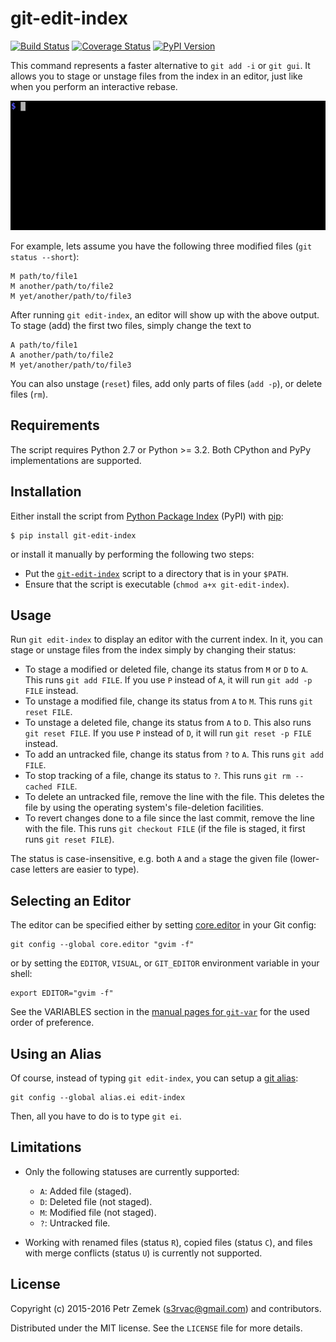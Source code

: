 git-edit-index
==============

[![Build Status](https://travis-ci.org/s3rvac/git-edit-index.svg?branch=master)](https://travis-ci.org/s3rvac/git-edit-index)
[![Coverage Status](https://coveralls.io/repos/github/s3rvac/git-edit-index/badge.svg?branch=master)](https://coveralls.io/github/s3rvac/git-edit-index?branch=master)
[![PyPI Version](https://badge.fury.io/py/git-edit-index.svg)](https://pypi.python.org/pypi/git-edit-index)

This command represents a faster alternative to `git add -i` or `git gui`. It
allows you to stage or unstage files from the index in an editor, just like
when you perform an interactive rebase.

![Screencast](resources/screencast.gif "git-edit-index in action")

For example, lets assume you have the following three modified files (`git
status --short`):

    M path/to/file1
    M another/path/to/file2
    M yet/another/path/to/file3

After running `git edit-index`, an editor will show up with the above output.
To stage (add) the first two files, simply change the text to

    A path/to/file1
    A another/path/to/file2
    M yet/another/path/to/file3

You can also unstage (`reset`) files, add only parts of files (`add -p`), or
delete files (`rm`).

Requirements
------------

The script requires Python 2.7 or Python >= 3.2. Both CPython and PyPy
implementations are supported.

Installation
------------

Either install the script from [Python Package
Index](https://pypi.python.org/pypi/git-edit-index) (PyPI) with
[pip](http://www.pip-installer.org/):

    $ pip install git-edit-index

or install it manually by performing the following two steps:
* Put the
  [`git-edit-index`](https://raw.githubusercontent.com/s3rvac/git-edit-index/master/git-edit-index)
  script to a directory that is in your `$PATH`.
* Ensure that the script is executable (`chmod a+x git-edit-index`).

Usage
-----

Run `git edit-index` to display an editor with the current index. In it, you
can stage or unstage files from the index simply by changing their status:

* To stage a modified or deleted file, change its status from `M` or `D` to
  `A`. This runs `git add FILE`. If you use `P` instead of `A`, it will run
  `git add -p FILE` instead.
* To unstage a modified file, change its status from `A` to `M`. This runs `git
  reset FILE`.
* To unstage a deleted file, change its status from `A` to `D`. This also runs
  `git reset FILE`. If you use `P` instead of `D`, it will run `git reset -p
  FILE` instead.
* To add an untracked file, change its status from `?` to `A`. This runs `git
  add FILE`.
* To stop tracking of a file, change its status to `?`. This runs `git rm
  --cached FILE`.
* To delete an untracked file, remove the line with the file. This deletes the
  file by using the operating system's file-deletion facilities.
* To revert changes done to a file since the last commit, remove the line with
  the file. This runs `git checkout FILE` (if the file is staged, it first runs
  `git reset FILE`).

The status is case-insensitive, e.g. both `A` and `a` stage the given file
(lower-case letters are easier to type).

Selecting an Editor
-------------------

The editor can be specified either by setting
[core.editor](http://git-scm.com/book/en/v2/Customizing-Git-Git-Configuration#Basic-Client-Configuration)
in your Git config:

    git config --global core.editor "gvim -f"

or by setting the `EDITOR`, `VISUAL`, or `GIT_EDITOR` environment variable in
your shell:

    export EDITOR="gvim -f"

See the VARIABLES section in the [manual pages for
`git-var`](http://git-scm.com/docs/git-var) for the used order of preference.

Using an Alias
--------------

Of course, instead of typing `git edit-index`, you can setup a [git
alias](https://git-scm.com/book/tr/v2/Git-Basics-Git-Aliases):

    git config --global alias.ei edit-index

Then, all you have to do is to type <code>git ei</code>.

Limitations
-----------

* Only the following statuses are currently supported:

  * `A`: Added file (staged).
  * `D`: Deleted file (not staged).
  * `M`: Modified file (not staged).
  * `?`: Untracked file.

* Working with renamed files (status `R`), copied files (status `C`), and files
  with merge conflicts (status `U`) is currently not supported.

License
-------

Copyright (c) 2015-2016 Petr Zemek (s3rvac@gmail.com) and contributors.

Distributed under the MIT license. See the `LICENSE` file for more details.
